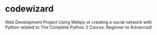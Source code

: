 # codewizard
Web Development Project Using Webpy or creating a social network with Python related to The Complete Python 3 Course: Beginner to Advanced!
